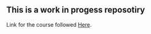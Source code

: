 ## This is a work in progess reposotiry

Link for the course followed [Here](https://frontendmasters.com/courses/complete-react-v8/).